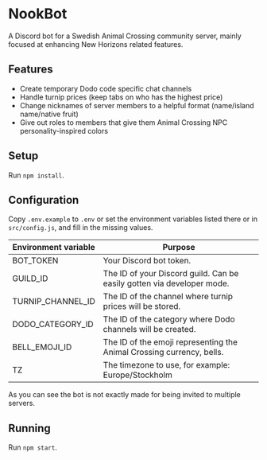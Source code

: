 # NookBot

A Discord bot for a Swedish Animal Crossing community server, mainly
focused at enhancing New Horizons related features.

## Features

* Create temporary Dodo code specific chat channels
* Handle turnip prices (keep tabs on who has the highest price)
* Change nicknames of server members to a helpful format (name/island name/native fruit)
* Give out roles to members that give them Animal Crossing NPC personality-inspired colors

## Setup

Run `npm install`.

## Configuration

Copy `.env.example` to `.env` or set the environment variables listed there
or in `src/config.js`, and fill in the missing values.

| Environment variable | Purpose                                                                |
|----------------------|------------------------------------------------------------------------|
| BOT_TOKEN            | Your Discord bot token.                                                |
| GUILD_ID             | The ID of your Discord guild. Can be easily gotten via developer mode. |
| TURNIP_CHANNEL_ID    | The ID of the channel where turnip prices will be stored.              |
| DODO_CATEGORY_ID     | The ID of the category where Dodo channels will be created.            |
| BELL_EMOJI_ID        | The ID of the emoji representing the Animal Crossing currency, bells.  |
| TZ                   | The timezone to use, for example: Europe/Stockholm                     |

As you can see the bot is not exactly made for being invited to multiple servers.

## Running

Run `npm start`.